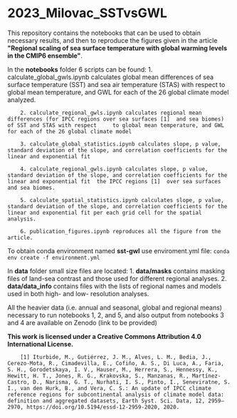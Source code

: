 # 2023_Milovac_SSTvsGWL
This repository contains the notebooks that can be used to obtain necessary results,  and then to reproduce the figures given in the article  **"Regional scaling of sea surface temperature with global warming levels in the CMIP6 ensemble"**.

In the **notebooks** folder 6 scripts can be found: 
		1. calculate_global_gwls.ipynb calculates global mean differences of sea surface temperature (SST) and sea air temperature (STAS) with respect to global mean temperature, and GWL for each of the 26 global climate model analyzed.

		2. calculate_regional_gwls.ipynb calculates regional mean differences (for IPCC regions over sea surfaces [1]  and sea biomes) of SST and STAS with respect 	to global mean temperature, and GWL for each of the 26 global climate model

		3. calculate_global_statistics.ipynb calculates slope, p value, standard deviation of the slope, and correlation coefficients for the linear and exponential fit

		4. calculate_regional_gwls.ipynb calculates slope, p value, standard deviation of the slope, and correlation coefficients for the linear and exponential fit  the IPCC regions [1]  over sea surfaces and sea biomes.

		5. calculate_spatial_statistics.ipynb calculates slope, p value, standard deviation of the slope, and correlation coefficients for the linear and exponential fit per each grid cell for the spatial analysis.

		6. publication_figures.ipynb reproduces all the figure from the article.

To obtain conda environment named **sst-gwl** use enviroment.yml file:
		`conda env create -f environment.yml`

In **data** folder small size files are located:
		1. **data/masks** contains masking files of land-sea contrast  and those used for different regional analyses.
		2. **data/data_info** contains files with the lists of regional names and models used in both high- and low- resolution analyses. 

All the heavier data (i.e. annual and seasonal, global and regional means) necessary to run notebooks 1, 2, and 5, and also output from notebooks 3 and 4 are available on Zenodo (link to be provided)

**This work is licensed under a Creative Commons Attribution 4.0 International License.**

		[1] Iturbide, M., Gutiérrez, J. M., Alves, L. M., Bedia, J., Cerezo-Mota, R., Cimadevilla, E., Cofiño, A. S., Di Luca, A., Faria, S. H., Gorodetskaya, I. V., Hauser, M., Herrera, S., Hennessy, K., Hewitt, H. T., Jones, R. G., Krakovska, S., Manzanas, R., Martínez-Castro, D., Narisma, G. T., Nurhati, I. S., Pinto, I., Seneviratne, S. I., van den Hurk, B., and Vera, C. S.: An update of IPCC climate reference regions for subcontinental analysis of climate model data: definition and aggregated datasets, Earth Syst. Sci. Data, 12, 2959–2970, https://doi.org/10.5194/essd-12-2959-2020, 2020.

